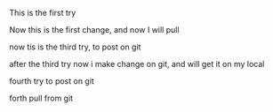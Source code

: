 This is the first try


Now this is the first change, and now I will pull


now tis is the third try, to post on git

after the third try now i make change on git, and will get it on my local


fourth try to post on git

forth pull from git
